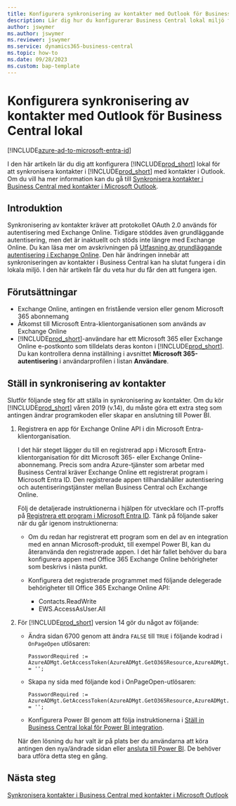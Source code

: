 ```yaml
---
title: Konfigurera synkronisering av kontakter med Outlook för Business Central lokal
description: Lär dig hur du konfigurerar Business Central lokal miljö för att synkronisera kontakter i Business Central och Outlook.
author: jswymer
ms.author: jswymer
ms.reviewer: jswymer
ms.service: dynamics365-business-central
ms.topic: how-to
ms.date: 09/28/2023
ms.custom: bap-template
---
```


# Konfigurera synkronisering av kontakter med Outlook för Business Central lokal

[!INCLUDE[azure-ad-to-microsoft-entra-id](~/../shared-content/shared/azure-ad-to-microsoft-entra-id.md)]

I den här artikeln lär du dig att konfigurera [!INCLUDE[prod_short](includes/prod_short.md)] lokal för att synkronisera kontakter i [!INCLUDE[prod_short](includes/prod_short.md)] med kontakter i Outlook. Om du vill ha mer information kan du gå till [Synkronisera kontakter i Business Central med kontakter i Microsoft Outlook](admin-synchronize-outlook-contacts.md).

## Introduktion

Synkronisering av kontakter kräver att protokollet OAuth 2.0 används för autentisering med Exchange Online. Tidigare stöddes även grundläggande autentisering, men det är inaktuellt och stöds inte längre med Exchange Online. Du kan läsa mer om avskrivningen på [Utfasning av grundläggande autentisering i Exchange Online](/exchange/clients-and-mobile-in-exchange-online/deprecation-of-basic-authentication-exchange-online). Den här ändringen innebär att synkroniseringen av kontakter i Business Central kan ha slutat fungera i din lokala miljö. I den här artikeln får du veta hur du får den att fungera igen.

## Förutsättningar

- Exchange Online, antingen en fristående version eller genom Microsoft 365 abonnemang  
- Åtkomst till Microsoft Entra-klientorganisationen som används av Exchange Online
- [!INCLUDE[prod_short](includes/prod_short.md)]-användare har ett Microsoft 365 eller Exchange Online e-postkonto som tilldelats deras konton i [!INCLUDE[prod_short](includes/prod_short.md)]. Du kan kontrollera denna inställning i avsnittet **Microsoft 365-autentisering** i användarprofilen i listan **Användare**. 

## Ställ in synkronisering av kontakter

Slutför följande steg för att ställa in synkronisering av kontakter. Om du kör [!INCLUDE[prod_short](includes/prod_short.md)] våren 2019 (v.14), du måste göra ett extra steg som antingen ändrar programkoden eller skapar en anslutning till Power BI.

1. <a name="registerapp"></a>Registrera en app för Exchange Online API i din Microsoft Entra-klientorganisation.

   I det här steget lägger du till en registrerad app i Microsoft Entra-klientorganisation för ditt Microsoft 365- eller Exchange Online-abonnemang. Precis som andra Azure-tjänster som arbetar med Business Central kräver Exchange Online ett registrerat program i Microsoft Entra ID. Den registrerade appen tillhandahåller autentisering och autentiseringstjänster mellan Business Central och Exchange Online.

   Följ de detaljerade instruktionerna i hjälpen för utvecklare och IT-proffs på [Registrera ett program i Microsoft Entra ID](/dynamics365/business-central/dev-itpro/administration/register-app-azure#register-an-application-in-azure-active-directory). Tänk på följande saker när du går igenom instruktionerna:

   - Om du redan har registrerat ett program som en del av en integration med en annan Microsoft-produkt, till exempel Power BI, kan du återanvända den registrerade appen. I det här fallet behöver du bara konfigurera appen med Office 365 Exchange Online behörigheter som beskrivs i nästa punkt.

   - Konfigurera det registrerade programmet med följande delegerade behörigheter till Office 365 Exchange Online API:

     - Contacts.ReadWrite
     - EWS.AccessAsUser.All

2. För [!INCLUDE[prod_short](includes/prod_short.md)] version 14 gör du något av följande:

   - Ändra sidan 6700 genom att ändra `FALSE` till `TRUE` i följande kodrad i `OnPageOpen` utlösaren:

     ```
     PasswordRequired := AzureADMgt.GetAccessToken(AzureADMgt.GetO365Resource,AzureADMgt.GetO365ResourceName,TRUE) = '';
     ```

   - Skapa ny sida med följande kod i OnPageOpen-utlösaren:

     ```
     PasswordRequired := AzureADMgt.GetAccessToken(AzureADMgt.GetO365Resource,AzureADMgt.GetO365ResourceName,TRUE) = '';
     ```

   - Konfigurera Power BI genom att följa instruktionerna i [Ställ in Business Central lokal för Power BI integration](admin-powerbi-setup.md#setup).

   När den lösning du har valt är på plats ber du användarna att köra antingen den nya/ändrade sidan eller [ansluta till Power BI](across-working-with-powerbi.md#connect). De behöver bara utföra detta steg en gång.

## Nästa steg

[Synkronisera kontakter i Business Central med kontakter i Microsoft Outlook](admin-synchronize-outlook-contacts.md)  
